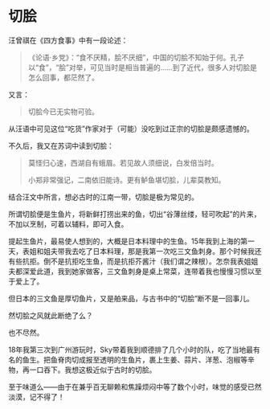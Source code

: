 # 切脍

汪曾祺在《四方食事》中有一段论述：

> 《论语·乡党》：“食不厌精，脍不厌细”，中国的切脍不知始于何。孔子以“食”，“脍”对举，可见当时是相当普遍的……到了近代，很多人对切脍是怎么回事，都茫然了。

又言：

> 切脍今已无实物可验。

从汪语中可见这位“吃货”作家对于（可能）没吃到过正宗的切脍是颇感遗憾的。

不久后，我又在苏词中读到切脍：

> 莫怪归心速，西湖自有蛾眉。若见故人须细说，白发倍当时。
>
> 小郑非常强记，二南依旧能诗。更有鲈鱼堪切脍，儿辈莫教知。

结合汪文中所言，想必古时的江南一带，切脍是极为常见的。

所谓切脍便是生鱼片，将新鲜打捞出来的鱼，切出“谷薄丝缕，轻可吹起”的片来，不加以烹制，可着以辅料，即可入食。

提起生鱼片，最易使人想到的，大概是日本料理中的生鱼。15年我到上海的第一天，表姐和姐夫带我去吃了日本料理，那是我第一次吃三文鱼刺身。那个时候我还有些抗拒。倒不是抗拒吃生鱼，而是抗拒芥酱汁（我们谓之辣根）。怎奈我表姐姐夫都深爱此道，我到她家做客，三文鱼刺身是桌上常菜，连带着我也慢慢习惯以至于爱上了。

但日本的三文鱼是厚切鱼片，又是舶来品，与古书中的“切脍”断不是一回事儿。

然切脍之风就此断绝了么？

也不尽然。

18年我第三次到广州游玩时，Sky带着我到顺德排了几个小时的队，吃了当地最有名的鱼生。把鱼脊肉切成报至透明的生鱼片，裹上生姜、蒜片、洋葱、泡椒等辛物，再一口吞下。我想这极近似于古时的切脍。

至于味道么——由于在兼乎百无聊赖和焦躁烦闷中等了数个小时，味觉的感受已然淡漠，记不得了！
